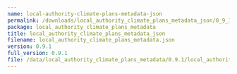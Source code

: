 ```yaml
---
name: local-authority-climate-plans-metadata-json
permalink: /downloads/local_authority_climate_plans_metadata_json/0_9_1
package: local_authority_climate_plans_metadata
title: local_authority_climate_plans_metadata_json
filename: local_authority_climate_plans_metadata.json
version: 0.9.1
full_version: 0.9.1
file: /data/local_authority_climate_plans_metadata/0.9.1/local_authority_climate_plans_metadata.json
---
```

